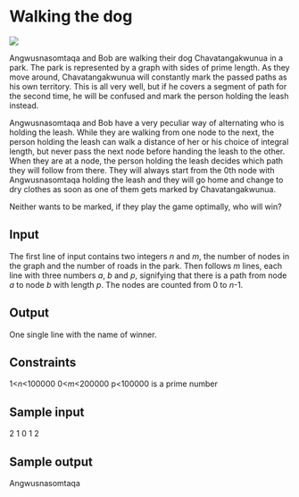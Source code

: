 # Walking the dog

![](<path to image here>)

Angwusnasomtaqa and Bob are walking their dog Chavatangakwunua in a park.  The
park is represented by a graph with sides of prime length.  As they move
around,  Chavatangakwunua will constantly mark the passed paths as his own
territory.  This is all very well, but if he covers a segment of path for the
second time, he will be confused and mark the person holding the leash instead.  

Angwusnasomtaqa and Bob have a very peculiar way of alternating who is holding
the leash. While they are walking from one node to the next, the person holding
the leash can walk a distance of her or his choice of integral length, but
never pass the next node before handing the leash to the other.  When they are
at a node, the person holding the leash decides which path they will follow
from there.  They will always start from the 0th node with Angwusnasomtaqa
holding the leash and they will go home and change to dry clothes as soon as
one of them gets marked by Chavatangakwunua.

Neither wants to be marked, if they play the game optimally, who will win?

## Input
The first line of input contains two integers _n_ and _m_, the number of nodes
in the graph and the number of roads in the park. Then follows _m_ lines, each
line with three numbers _a_, _b_ and _p_, signifying that there is a path from
node _a_ to node _b_ with length _p_.  The nodes are counted from 0 to _n_-1.

## Output
One single line with the name of winner.

## Constraints
1<_n_<100000
0<_m_<200000
p<100000 is a prime number

## Sample input
2 1 0 1 2

## Sample output
Angwusnasomtaqa
